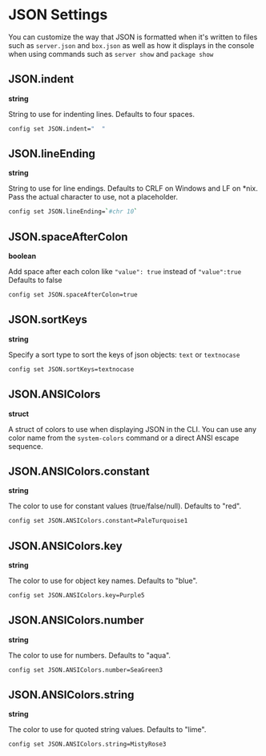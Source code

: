 # JSON Settings

You can customize the way that JSON is formatted when it's written to files such as `server.json` and `box.json` as well as how it displays in the console when using commands such as `server show` and `package show`

## JSON.indent

**string**

String to use for indenting lines. Defaults to four spaces.

```bash
config set JSON.indent="  "
```

## JSON.lineEnding

**string**

String to use for line endings. Defaults to CRLF on Windows and LF on \*nix.  Pass the actual character to use, not a placeholder. &#x20;

```bash
config set JSON.lineEnding=`#chr 10`
```

## JSON.spaceAfterColon

**boolean**

Add space after each colon like `"value": true` instead of `"value":true`  Defaults to false

```bash
config set JSON.spaceAfterColon=true
```

## JSON.sortKeys

**string**

Specify a sort type to sort the keys of json objects: `text` or `textnocase`

```bash
config set JSON.sortKeys=textnocase
```

## JSON.ANSIColors

**struct**

A struct of colors to use when displaying JSON in the CLI. You can use any color name from the `system-colors` command or a direct ANSI escape sequence.

## JSON.ANSIColors.constant

**string**

The color to use for constant values (true/false/null). Defaults to "red".

```bash
config set JSON.ANSIColors.constant=PaleTurquoise1
```

## JSON.ANSIColors.key

**string**

The color to use for object key names. Defaults to "blue".

```bash
config set JSON.ANSIColors.key=Purple5
```

## JSON.ANSIColors.number

**string**

The color to use for numbers. Defaults to "aqua".

```bash
config set JSON.ANSIColors.number=SeaGreen3
```

## JSON.ANSIColors.string

**string**

The color to use for quoted string values. Defaults to "lime".

```bash
config set JSON.ANSIColors.string=MistyRose3
```



